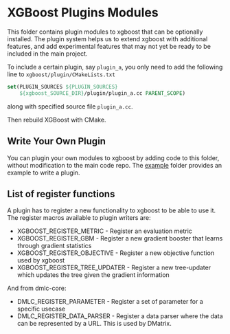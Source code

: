 XGBoost Plugins Modules
=======================

This folder contains plugin modules to xgboost that can be optionally installed.  The
plugin system helps us to extend xgboost with additional features, and add experimental
features that may not yet be ready to be included in the main project.

To include a certain plugin, say ```plugin_a```, you only need to add the following line
to `xgboost/plugin/CMakeLists.txt`
``` cmake
set(PLUGIN_SOURCES ${PLUGIN_SOURCES}
    ${xgboost_SOURCE_DIR}/plugin/plugin_a.cc PARENT_SCOPE)
```
along with specified source file `plugin_a.cc`.

Then rebuild XGBoost with CMake.

Write Your Own Plugin
---------------------
You can plugin your own modules to xgboost by adding code to this folder,
without modification to the main code repo.
The [example](example) folder provides an example to write a plugin.

List of register functions
--------------------------
A plugin has to register a new functionality to xgboost to be able to use it.
The register macros available to plugin writers are:

 - XGBOOST_REGISTER_METRIC - Register an evaluation metric
 - XGBOOST_REGISTER_GBM - Register a new gradient booster that learns through
   gradient statistics
 - XGBOOST_REGISTER_OBJECTIVE - Register a new objective function used by xgboost
 - XGBOOST_REGISTER_TREE_UPDATER - Register a new tree-updater which updates
   the tree given the gradient information

And from dmlc-core:

 - DMLC_REGISTER_PARAMETER - Register a set of parameter for a specific usecase
 - DMLC_REGISTER_DATA_PARSER - Register a data parser where the data can be
   represented by a URL. This is used by DMatrix.
